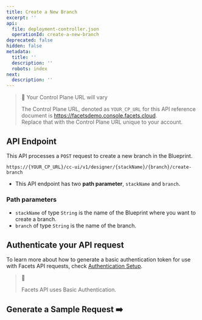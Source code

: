 ```yaml
---
title: Create a New Branch
excerpt: ''
api:
  file: deployment-controller.json
  operationId: create-a-new-branch
deprecated: false
hidden: false
metadata:
  title: ''
  description: ''
  robots: index
next:
  description: ''
---
```

> 🚧 Your Control Plane URL will vary
> 
> The Control Plane URL, denoted as <code>YOUR_CP_URL</code> for this API reference document is <https://facetsdemo.console.facets.cloud>.  
> Replace that with the Control Plane URL unique to your account.

## API Endpoint

This API processes a `POST` request to create a new branch in the Blueprint.

```text Hover on the Text and Click the Notepad icon to Copy
https://{YOUR_CP_URL}/cc-ui/v1/designer/{stackName}/{branch}/create-branch
```

- This API endpoint has two **path parameter**, `stackName` and `branch`.

### **Path parameters**

- `stackName` of type `String` is the name of the Blueprint where you want to create a branch.
- `branch` of type `String` is the name of the branch.

## **Authenticate your API request**

To learn more about how to generate a basic authentication token for use with Facets API requests, check [Authentication Setup](ref:authentication-setup).

> 📘 
> 
> Facets API uses Basic Authentication.

## Generate a Sample Request ➡️